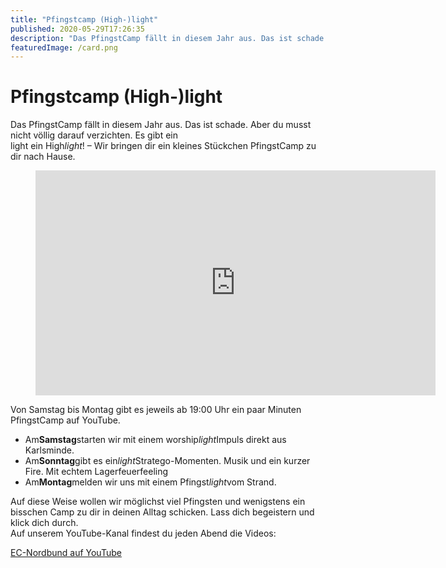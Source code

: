 ```yaml
---
title: "Pfingstcamp (High-)light"
published: 2020-05-29T17:26:35
description: "Das PfingstCamp fällt in diesem Jahr aus. Das ist schade.\nAber du musst nicht völlig darauf verzichten. Es gibt ein\nlight - ein Highlight!\n"
featuredImage: /card.png
---
```


# Pfingstcamp (High-)light

<p>Das PfingstCamp fällt in diesem Jahr aus. Das ist schade. Aber du musst nicht völlig darauf verzichten. Es gibt ein<br>light ein High<em>light</em>! – Wir bringen dir ein kleines Stückchen PfingstCamp zu dir nach Hause.</p><figure><div><span style="text-align:center; display: block;"><iframe type="text/html" width="640" height="360" src="https://www.youtube.com/embed/kkxYJtsOG_M?version=3&rel=1&fs=1&autohide=2&showsearch=0&showinfo=1&iv_load_policy=1&wmode=transparent" allowfullscreen="true" style="border:0;"></iframe></span></div></figure><p>Von Samstag bis Montag gibt es jeweils ab 19:00 Uhr ein paar Minuten PfingstCamp auf YouTube.</p><ul><li>Am<strong>Samstag</strong>starten wir mit einem worship<em>light</em>Impuls direkt aus Karlsminde.</li><li>Am<strong>Sonntag</strong>gibt es ein<em>light</em>Stratego-Momenten. Musik und ein kurzer Fire. Mit echtem Lagerfeuerfeeling</li><li>Am<strong>Montag</strong>melden wir uns mit einem Pfingst<em>light</em>vom Strand.</li></ul><p>Auf diese Weise wollen wir möglichst viel Pfingsten und wenigstens ein bisschen Camp zu dir in deinen Alltag schicken. Lass dich begeistern und klick dich durch.<br>Auf unserem YouTube-Kanal findest du jeden Abend die Videos:</p><div><div><a href="https://www.youtube.com/channel/UC0kn9I7w4sCwl7IJ6ZOTF0w">EC-Nordbund auf YouTube</a></div></div><p></p>